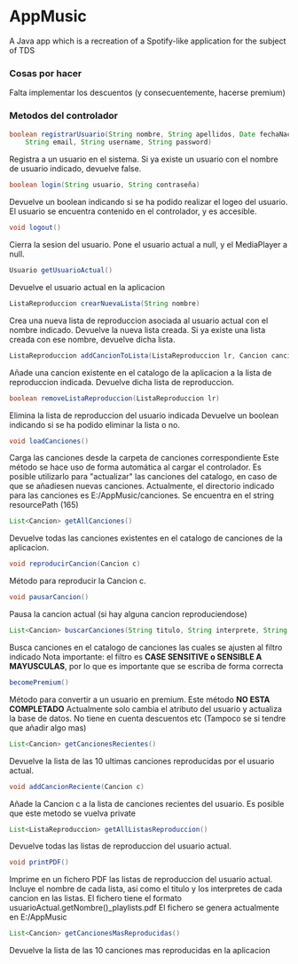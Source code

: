 # AppMusic
A Java app which is a recreation of a Spotify-like application for the subject of TDS

### Cosas por hacer
Falta implementar los descuentos (y consecuentemente, hacerse premium)

### Metodos del controlador

```java
boolean registrarUsuario(String nombre, String apellidos, Date fechaNacim,
	String email, String username, String password)
```

Registra a un usuario en el sistema.
Si ya existe un usuario con el nombre de usuario indicado, devuelve false.
	
```java
boolean login(String usuario, String contraseña)
```
Devuelve un boolean indicando si se ha podido realizar el logeo del usuario.
El usuario se encuentra contenido en el controlador, y es accesible.

```java
void logout()
```
Cierra la sesion del usuario. 
Pone el usuario actual a null, y el MediaPlayer a null.

```java
Usuario getUsuarioActual()
```
Devuelve el usuario actual en la aplicacion

```java
ListaReproduccion crearNuevaLista(String nombre)
```
Crea una nueva lista de reproduccion asociada al usuario actual con el nombre indicado.
Devuelve la nueva lista creada.
Si ya existe una lista creada con ese nombre, devuelve dicha lista.

```java
ListaReproduccion addCancionToLista(ListaReproduccion lr, Cancion cancion)
```
Añade una cancion existente en el catalogo de la aplicacion a la lista de reproduccion indicada.
Devuelve dicha lista de reproduccion.

```java
boolean removeListaReproduccion(ListaReproduccion lr)
```
Elimina la lista de reproduccion del usuario indicada
Devuelve un boolean indicando si se ha podido eliminar la lista o no.

```java
void loadCanciones()
```
Carga las canciones desde la carpeta de canciones correspondiente
Este método se hace uso de forma automática al cargar el controlador.
Es posible utilizarlo para "actualizar" las canciones del catalogo, en caso de que se añadiesen nuevas canciones.
Actualmente, el directorio indicado para las canciones es E:/AppMusic/canciones. Se encuentra en el string resourcePath (165)

```java
List<Cancion> getAllCanciones()
```
Devuelve todas las canciones existentes en el catalogo de canciones de la aplicacion.

```java
void reproducirCancion(Cancion c)
```
Método para reproducir la Cancion c.

```java
void pausarCancion()
```
Pausa la cancion actual (si hay alguna cancion reproduciendose)

```java
List<Cancion> buscarCanciones(String titulo, String interprete, String estilo)
```
Busca canciones en el catalogo de canciones las cuales se ajusten al filtro indicado
Nota importante: el filtro es **CASE SENSITIVE o SENSIBLE A MAYUSCULAS**, por lo que es importante que se escriba de forma correcta

```java
becomePremium()
```
Método para convertir a un usuario en premium.
Este método **NO ESTA COMPLETADO**
Actualmente solo cambia el atributo del usuario y actualiza la base de datos. No tiene en cuenta descuentos etc
(Tampoco se si tendre que añadir algo mas)

```java
List<Cancion> getCancionesRecientes()
```
Devuelve la lista de las 10 ultimas canciones reproducidas por el usuario actual.

```java
void addCancionReciente(Cancion c)
```
Añade la Cancion c a la lista de canciones recientes del usuario.
Es posible que este metodo se vuelva private 

```java
List<ListaReproduccion> getAllListasReproduccion()
```
Devuelve todas las listas de reproduccion del usuario actual.

```java
void printPDF()
```
Imprime en un fichero PDF las listas de reproduccion del usuario actual.
Incluye el nombre de cada lista, asi como el titulo y los interpretes de cada cancion en las listas.
El fichero tiene el formato usuarioActual.getNombre()_playlists.pdf
El fichero se genera actualmente en E:/AppMusic 

```java
List<Cancion> getCancionesMasReproducidas()
```
Devuelve la lista de las 10 canciones mas reproducidas en la aplicacion
